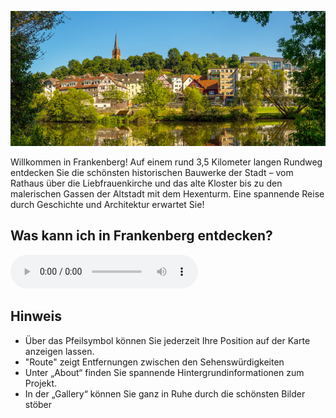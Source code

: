 ![Frankenberg](./images/frankenberg/p0.jpg#pano)

Willkommen in Frankenberg! Auf einem rund 3,5 Kilometer langen Rundweg entdecken Sie die schönsten historischen Bauwerke der Stadt – vom Rathaus über die Liebfrauenkirche und das alte Kloster bis zu den malerischen Gassen der Altstadt mit dem Hexenturm. Eine spannende Reise durch Geschichte und Architektur erwartet Sie!

## Was kann ich in Frankenberg entdecken?

<audio controls class="full-width-audio">
  <source src="locales/frankenberg/de/frankenberg.mp3" type="audio/mpeg">
  Dein Browser unterstützt kein Audioelement.
</audio>

## Hinweis

- Über das Pfeilsymbol können Sie jederzeit Ihre Position auf der Karte anzeigen lassen.
- "Route" zeigt Entfernungen zwischen den Sehenswürdigkeiten
- Unter „About“ finden Sie spannende Hintergrundinformationen zum Projekt.
- In der „Gallery“ können Sie ganz in Ruhe durch die schönsten Bilder stöber